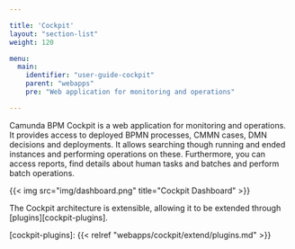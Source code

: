 ```yaml
---

title: 'Cockpit'
layout: "section-list"
weight: 120

menu:
  main:
    identifier: "user-guide-cockpit"
    parent: "webapps"
    pre: "Web application for monitoring and operations"

---
```



Camunda BPM Cockpit is a web application for monitoring and operations. It provides access to deployed BPMN processes, CMMN cases, DMN decisions and deployments. It allows searching though running and ended instances and performing operations on these. Furthermore, you can access reports, find details about human tasks and batches and perform batch operations.

{{< img src="img/dashboard.png" title="Cockpit Dashboard" >}}

The Cockpit architecture is extensible, allowing it to be extended through [plugins][cockpit-plugins].

[cockpit-plugins]: {{< relref "webapps/cockpit/extend/plugins.md" >}}
